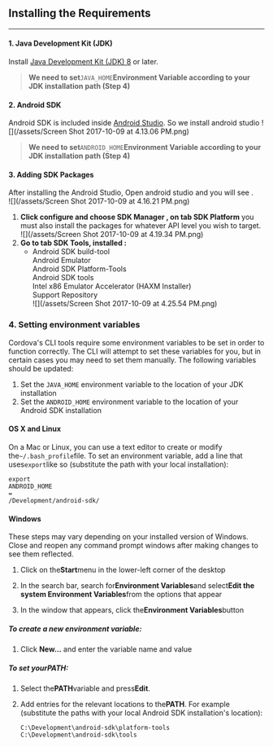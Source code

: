 ## Installing the Requirements

---

#### 1. Java Development Kit \(JDK\)

Install [Java Development Kit \(JDK\) 8](http://www.oracle.com/technetwork/java/javase/downloads/jdk8-downloads-2133151.html) or later.

> **We need to set**`JAVA_HOME`**Environment Variable according to your JDK installation path  \(Step 4\)**

#### 2. Android SDK

Android SDK is included inside [Android Studio](https://developer.android.com/studio/index.html). So we install android studio ![](/assets/Screen Shot 2017-10-09 at 4.13.06 PM.png)

> **We need to set**`ANDROID_HOME`**Environment Variable according to your JDK installation path  \(Step 4\)**

#### 3. Adding SDK Packages

After installing the Android Studio, Open android studio and you will see .  
![](/assets/Screen Shot 2017-10-09 at 4.16.21 PM.png)

1. **Click configure and choose SDK Manager , on tab SDK Platform**
   you must also install the packages for whatever API level you wish to target.
   ![](/assets/Screen Shot 2017-10-09 at 4.19.34 PM.png)
2. **Go to tab SDK Tools, installed :**
   * Android SDK build-tool  
     Android Emulator  
     Android SDK Platform-Tools  
     Android SDK tools  
     Intel x86 Emulator Accelerator \(HAXM Installer\)  
     Support Repository  
     ![](/assets/Screen Shot 2017-10-09 at 4.25.54 PM.png)

### 4. Setting environment variables

Cordova's CLI tools require some environment variables to be set in order to function correctly. The CLI will attempt to set these variables for you, but in certain cases you may need to set them manually. The following variables should be updated:

1. Set the
   `JAVA_HOME`
   environment variable to the location of your JDK installation
2. Set the
   `ANDROID_HOME`
   environment variable to the location of your Android SDK installation

#### OS X and Linux

On a Mac or Linux, you can use a text editor to create or modify the`~/.bash_profile`file. To set an environment variable, add a line that uses`export`like so \(substitute the path with your local installation\):

```
export 
ANDROID_HOME
=
/Development/android-sdk/
```

#### Windows

These steps may vary depending on your installed version of Windows. Close and reopen any command prompt windows after making changes to see them reflected.

1. Click on the**Start**menu in the lower-left corner of the desktop

2. In the search bar, search for**Environment Variables**and select**Edit the system Environment Variables**from the options that appear

3. In the window that appears, click the**Environment Variables**button

##### To create a new environment variable:

1. Click
   **New...**
   and enter the variable name and value

##### To set your**PATH**:

1. Select the**PATH**variable and press**Edit**.

2. Add entries for the relevant locations to the**PATH**. For example \(substitute the paths with your local Android SDK installation's location\):

   ```
   C:\Development\android-sdk\platform-tools
   C:\Development\android-sdk\tools
   ```

  


